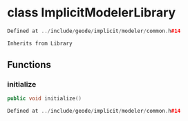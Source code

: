 # class ImplicitModelerLibrary

```cpp
Defined at ../include/geode/implicit/modeler/common.h#14
```

```cpp
Inherits from Library
```



## Functions

### initialize

```cpp
public void initialize()
```

```cpp
Defined at ../include/geode/implicit/modeler/common.h#14
```




